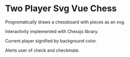 # Two Player Svg Vue Chess

Progromatically draws a chessboard with pieces as an svg.

Interactivity implemented with Chessjs library.

Current player signified by background color.

Alerts user of check and checkmate.
